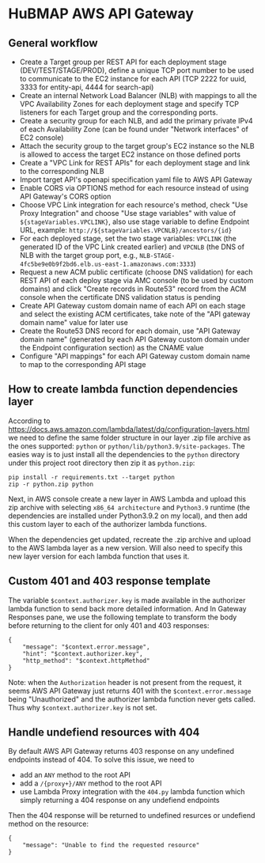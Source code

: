 # HuBMAP AWS API Gateway

## General workflow

- Create a Target group per REST API for each deployment stage (DEV/TEST/STAGE/PROD), define a unique TCP port number to be used to communicate to the EC2 instance for each API (TCP 2222 for uuid, 3333 for entity-api, 4444 for search-api)
- Create an internal Network Load Balancer (NLB) with mappings to all the VPC Availability Zones for each deployment stage and specify TCP listeners for each Target group and the corresponding ports.
- Create a security group for each NLB, and add the primary private IPv4 of each Availability Zone (can be found under "Network interfaces" of EC2 console)
- Attach the security group to the target group's EC2 instance so the NLB is allowed to access the target EC2 instance on those defined ports
- Create a "VPC Link for REST APIs" for each deployment stage and link to the corresponding NLB
- Import target API's openapi specification yaml file to AWS API Gateway
- Enable CORS via OPTIONS method for each resource instead of using API Gateway's CORS option
- Choose VPC Link integration for each resource's method, check "Use Proxy Integration" and choose "Use stage variables" with value of `${stageVariables.VPCLINK}`, also use stage variable to define Endpoint URL, example:
`http://${stageVariables.VPCNLB}/ancestors/{id}`
- For each deployed stage, set the two stage variables: `VPCLINK` (the generated ID of the VPC Link created earlier) and `VPCNLB` (the DNS of NLB with the target group port, e.g., `NLB-STAGE-4fc5be9e0b9f2bd6.elb.us-east-1.amazonaws.com:3333`)
- Request a new ACM public certificate (choose DNS validation) for each REST API of each deploy stage via AMC console (to be used by custom domains) and click "Create records in  Route53" record from the ACM console when the certificate DNS validation status is pending
- Create API Gateway custom domain name of each API on each stage and select the existing ACM certificates, take note of the "API gateway domain name" value for later use
- Create the Route53 DNS record for each domain, use "API Gateway domain name" (generated by each API Gateway custom domain under the Endpoint configuration section) as the CNAME value
- Configure "API mappings" for each API Gateway custom domain name to map to the corresponding API stage

## How to create lambda function dependencies layer

According to https://docs.aws.amazon.com/lambda/latest/dg/configuration-layers.html we need to define the same folder structure in our layer .zip file archive as the ones supported: `python` or `python/lib/python3.9/site-packages`. The easies way is to just install all the dependencies to the `python` directory under this project root directory then zip it as `python.zip`:

```
pip install -r requirements.txt --target python
zip -r python.zip python
```

Next, in AWS console create a new layer in AWS Lambda and upload this zip archive with selecting `x86_64 architecture` and `Python3.9` runtime (the dependencies are installed under Python3.9.2 on my local), and then add this custom layer to each of the authorizer lambda functions.

When the dependencies get updated, recreate the .zip archive and upload to the AWS lambda layer as a new version. Will also need to specify this new layer version for each lambda function that uses it.

## Custom 401 and 403 response template

The variable `$context.authorizer.key` is made available in the authorizer lambda function to send back more detailed information. And In Gateway Responses pane, we use the following template to transform the body before returning to the client for only 401 and 403 responses:

```
{
    "message": "$context.error.message",
    "hint": "$context.authorizer.key",
    "http_method": "$context.httpMethod"
}
```

Note: when the `Authorization` header is not present from the request, it seems AWS API Gateway just returns 401 with the `$context.error.message` being "Unauthorized" and the authorizer lambda function never gets called. Thus why `$context.authorizer.key` is not set.

## Handle undefiend resources with 404

By default AWS API Gateway returns 403 response on any undefined endpoints instead of 404. To solve this issue, we need to
- add an `ANY` method to the root API
- add a `/{proxy+}/ANY` method to the root API
- use Lambda Proxy integration with the `404.py` lambda function which simply returning a 404 response on any undefiend endpoints

Then the 404 response will be returned to undefined resurces or undefiend method on the resource:

```
{
    "message": "Unable to find the requested resource"
}
```
